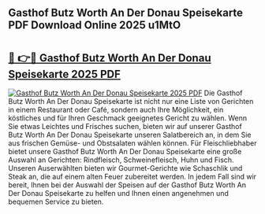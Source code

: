 ## Gasthof Butz Worth An Der Donau Speisekarte PDF Download Online 2025 u1MtO

# <h2><a href="http://gca2pjf.nevu.top/?p=Gasthof+Butz+Worth+An+Der+Donau+Speisekarte">🔗 👉🔴 Gasthof Butz Worth An Der Donau Speisekarte 2025 PDF</a></h2>

[![Gasthof Butz Worth An Der Donau Speisekarte 2025 PDF](https://i.imgur.com/dBaPXMq.png)](http://gca2pjf.nevu.top/?p=Gasthof+Butz+Worth+An+Der+Donau+Speisekarte)
Die Gasthof Butz Worth An Der Donau Speisekarte ist nicht nur eine Liste von Gerichten in einem Restaurant oder Café, sondern auch Ihre Möglichkeit, ein köstliches und für Ihren Geschmack geeignetes Gericht zu wählen. Wenn Sie etwas Leichtes und Frisches suchen, bieten wir auf unserer Gasthof Butz Worth An Der Donau Speisekarte unseren Salatbereich an, in dem Sie aus frischen Gemüse- und Obstsalaten wählen können. Für Fleischliebhaber bietet unsere Gasthof Butz Worth An Der Donau Speisekarte eine große Auswahl an Gerichten: Rindfleisch, Schweinefleisch, Huhn und Fisch. Unseren Auserwählten bieten wir Gourmet-Gerichte wie Schaschlik und Steak an, die auf einem alten Feuer zubereitet werden. In jedem Fall sind wir bereit, Ihnen bei der Auswahl der Speisen auf der Gasthof Butz Worth An Der Donau Speisekarte zu helfen und Ihnen einen angenehmen und bequemen Service zu bieten.
